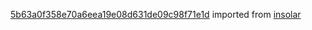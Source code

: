 [5b63a0f358e70a6eea19e08d631de09c98f71e1d](https://github.com/insolar/insolar/commit/5b63a0f358e70a6eea19e08d631de09c98f71e1d) imported from [insolar](https://github.com/insolar/insolar)
